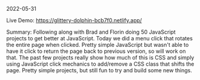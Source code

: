2022-05-31

Live Demo: https://glittery-dolphin-bcb7f0.netlify.app/

Summary: Following along with Brad and Florin doing 50 JavaScript projects to get better at JavaScript. Today we did a menu click that rotates the entire page when clicked. Pretty simple JavaScript but wasn't able to have it click to return the page back to previous version, so will work on that. The past few projects really show how much of this is CSS and simply using JavaScript click mechanics to add/remove a CSS class that shifts the page. Pretty simple projects, but still fun to try and build some new things.
